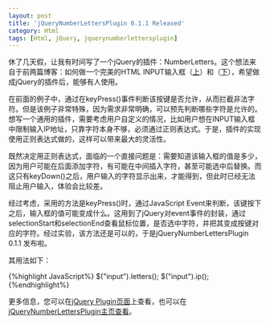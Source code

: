 ```yaml
---
layout: post
title: 'jQueryNumberLettersPlugin 0.1.1 Released'
category: Html
tags: [Html, jQuery, jquerynumberlettersplugin]
---
```


休了几天假，让我有时间写了一个jQuery的插件：NumberLetters。这个想法来自于前两篇博客：如何做一个完美的HTML INPUT输入框（[上](/2011/02/15/html-input-box-1/)）和（[下](/2011/02/19/html-input-box-2/)），希望做成jQuery的插件后，能够有人使用。

在前面的例子中，通过在keyPress()事件判断该按键是否允许，从而拦截非法字符。但是该例子非常特殊，因为需求非常明确，可以预先判断哪些字符是允许的。想写一个通用的插件，需要考虑用户自定义的情况，比如用户想在INPUT输入框中限制输入IP地址，只靠字符本身不够，必须通过正则表达式。于是，插件的实现使用正则表达式做的，这样可以带来最大的灵活性。

既然决定用正则表达式，面临的一个直接问题是：需要知道该输入框的值是多少，因为用户可能在后面添加字符，有可能在中间插入字符，甚至可能选中后替换。而这只有keyDown()之后，用户输入的字符显示出来，才能得到，但此时已经无法阻止用户输入，体验会比较差。

经过考虑，采用的方法是keyPress()时，通过JavaScript Event来判断，该键按下之后，输入框的值可能变成什么。这用到了jQuery对event事件的封装，通过selectionStart和selectionEnd查看鼠标位置，是否选中字符，并把其变成按键对应的字符。经过实验，该方法还是可以的，于是jQueryNumberLettersPlugin 0.1.1 发布啦。

其用法如下：

{%highlight JavaScript%}
$("input").letters();
$("input").ip();
{%endhighlight%}

更多信息，您可以在<a href="http://plugins.jquery.com/project/jQueryNumberLettersPlugin" target="_blank">jQuery Plugin页面</a>上查看，也可以在<a href="http://xiaoqing.me/projects/jquerynumberlettersplugin/">jQueryNumberLettersPlugin主页查看</a>。
